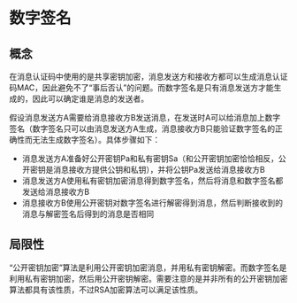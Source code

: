 # 数字签名

## 概念

在消息认证码中使用的是共享密钥加密，消息发送方和接收方都可以生成消息认证码MAC，因此避免不了“事后否认”的问题。而数字签名是只有消息发送方才能生成的，因此可以确定谁是消息的发送者。

假设消息发送方A需要给消息接收方B发送消息，在发送时A可以给消息加上数字签名（数字签名只可以由消息发送方A生成，消息接收方B只能验证数字签名的正确性而无法生成数字签名）。具体步骤如下：

* 消息发送方A准备好公开密钥Pa和私有密钥Sa（和公开密钥加密恰恰相反，公开密钥是消息接收方提供公钥和私钥），并将公钥Pa发送给消息接收方B
* 消息发送方A使用私有密钥加密消息得到数字签名，然后将消息和数字签名都发送给消息接收方B
* 消息接收方B使用公开密钥对数字签名进行解密得到消息，然后判断接收到的消息与解密签名后得到的消息是否相同

## 局限性

“公开密钥加密”算法是利用公开密钥加密消息，并用私有密钥解密。而数字签名是利用私有密钥加密，然后用公开密钥解密。需要注意的是并非所有的公开密钥加密算法都具有该性质，不过RSA加密算法可以满足该性质。
